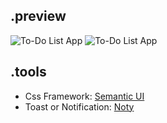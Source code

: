 ## .preview

![To-Do List App](https://i.ibb.co/hLVc5Tn/Screenshot-2023-10-17-205841.png)
![To-Do List App](https://i.ibb.co/tcCFTXf/Screenshot-2023-10-17-205824.png)

## .tools

- Css Framework: [Semantic UI](https://semantic-ui.com)
- Toast or Notification: [Noty](https://ned.im/noty)
